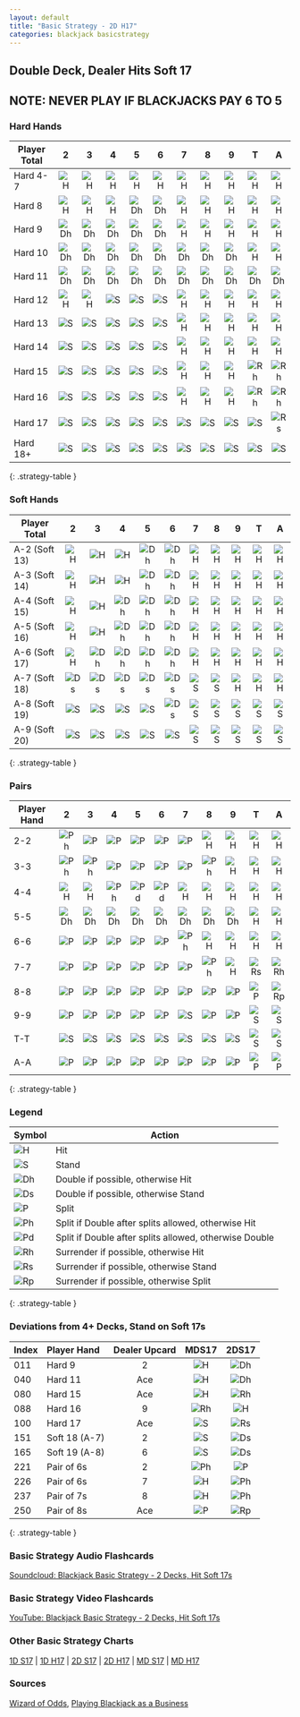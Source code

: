 ```yaml
---
layout: default
title: "Basic Strategy - 2D H17"
categories: blackjack basicstrategy
---
```


## Double Deck, Dealer Hits Soft 17

## NOTE: NEVER PLAY IF BLACKJACKS PAY 6 TO 5

### Hard Hands

| Player Total  | 2   | 3   | 4   | 5   | 6   | 7   | 8   | 9   | T   | A   |
| --- | :-: | :-: | :-: | :-: | :-: | :-: | :-: | :-: | :-: | :-: |
| Hard 4-7      | ![H](../../../../../../assets/img/actions/h.svg) | ![H](../../../../../../assets/img/actions/h.svg) | ![H](../../../../../../assets/img/actions/h.svg) | ![H](../../../../../../assets/img/actions/h.svg) | ![H](../../../../../../assets/img/actions/h.svg) | ![H](../../../../../../assets/img/actions/h.svg) | ![H](../../../../../../assets/img/actions/h.svg) | ![H](../../../../../../assets/img/actions/h.svg) | ![H](../../../../../../assets/img/actions/h.svg) | ![H](../../../../../../assets/img/actions/h.svg) |
| Hard 8        | ![H](../../../../../../assets/img/actions/h.svg) | ![H](../../../../../../assets/img/actions/h.svg) | ![H](../../../../../../assets/img/actions/h.svg) | ![Dh](../../../../../../assets/img/actions/dh.svg) | ![Dh](../../../../../../assets/img/actions/dh.svg) | ![H](../../../../../../assets/img/actions/h.svg) | ![H](../../../../../../assets/img/actions/h.svg) | ![H](../../../../../../assets/img/actions/h.svg) | ![H](../../../../../../assets/img/actions/h.svg) | ![H](../../../../../../assets/img/actions/h.svg) |
| Hard 9        | ![Dh](../../../../../../assets/img/actions/dh.svg) | ![Dh](../../../../../../assets/img/actions/dh.svg) | ![Dh](../../../../../../assets/img/actions/dh.svg) | ![Dh](../../../../../../assets/img/actions/dh.svg) | ![Dh](../../../../../../assets/img/actions/dh.svg) | ![H](../../../../../../assets/img/actions/h.svg) | ![H](../../../../../../assets/img/actions/h.svg) | ![H](../../../../../../assets/img/actions/h.svg) | ![H](../../../../../../assets/img/actions/h.svg) | ![H](../../../../../../assets/img/actions/h.svg) |
| Hard 10       | ![Dh](../../../../../../assets/img/actions/dh.svg) | ![Dh](../../../../../../assets/img/actions/dh.svg) | ![Dh](../../../../../../assets/img/actions/dh.svg) | ![Dh](../../../../../../assets/img/actions/dh.svg) | ![Dh](../../../../../../assets/img/actions/dh.svg) | ![Dh](../../../../../../assets/img/actions/dh.svg) | ![Dh](../../../../../../assets/img/actions/dh.svg) | ![Dh](../../../../../../assets/img/actions/dh.svg) | ![H](../../../../../../assets/img/actions/h.svg) | ![H](../../../../../../assets/img/actions/h.svg) |
| Hard 11       | ![Dh](../../../../../../assets/img/actions/dh.svg) | ![Dh](../../../../../../assets/img/actions/dh.svg) | ![Dh](../../../../../../assets/img/actions/dh.svg) | ![Dh](../../../../../../assets/img/actions/dh.svg) | ![Dh](../../../../../../assets/img/actions/dh.svg) | ![Dh](../../../../../../assets/img/actions/dh.svg) | ![Dh](../../../../../../assets/img/actions/dh.svg) | ![Dh](../../../../../../assets/img/actions/dh.svg) | ![Dh](../../../../../../assets/img/actions/dh.svg) | ![Dh](../../../../../../assets/img/actions/dh.svg) |
| Hard 12       | ![H](../../../../../../assets/img/actions/h.svg) | ![H](../../../../../../assets/img/actions/h.svg) | ![S](../../../../../../assets/img/actions/s.svg) | ![S](../../../../../../assets/img/actions/s.svg) | ![S](../../../../../../assets/img/actions/s.svg) | ![H](../../../../../../assets/img/actions/h.svg) | ![H](../../../../../../assets/img/actions/h.svg) | ![H](../../../../../../assets/img/actions/h.svg) | ![H](../../../../../../assets/img/actions/h.svg) | ![H](../../../../../../assets/img/actions/h.svg) |
| Hard 13       | ![S](../../../../../../assets/img/actions/s.svg) | ![S](../../../../../../assets/img/actions/s.svg) | ![S](../../../../../../assets/img/actions/s.svg) | ![S](../../../../../../assets/img/actions/s.svg) | ![S](../../../../../../assets/img/actions/s.svg) | ![H](../../../../../../assets/img/actions/h.svg) | ![H](../../../../../../assets/img/actions/h.svg) | ![H](../../../../../../assets/img/actions/h.svg) | ![H](../../../../../../assets/img/actions/h.svg) | ![H](../../../../../../assets/img/actions/h.svg) |
| Hard 14       | ![S](../../../../../../assets/img/actions/s.svg) | ![S](../../../../../../assets/img/actions/s.svg) | ![S](../../../../../../assets/img/actions/s.svg) | ![S](../../../../../../assets/img/actions/s.svg) | ![S](../../../../../../assets/img/actions/s.svg) | ![H](../../../../../../assets/img/actions/h.svg) | ![H](../../../../../../assets/img/actions/h.svg) | ![H](../../../../../../assets/img/actions/h.svg) | ![H](../../../../../../assets/img/actions/h.svg) | ![H](../../../../../../assets/img/actions/h.svg) |
| Hard 15       | ![S](../../../../../../assets/img/actions/s.svg) | ![S](../../../../../../assets/img/actions/s.svg) | ![S](../../../../../../assets/img/actions/s.svg) | ![S](../../../../../../assets/img/actions/s.svg) | ![S](../../../../../../assets/img/actions/s.svg) | ![H](../../../../../../assets/img/actions/h.svg) | ![H](../../../../../../assets/img/actions/h.svg) | ![H](../../../../../../assets/img/actions/h.svg) | ![Rh](../../../../../../assets/img/actions/rh.svg) | ![Rh](../../../../../../assets/img/actions/rh.svg) |
| Hard 16       | ![S](../../../../../../assets/img/actions/s.svg) | ![S](../../../../../../assets/img/actions/s.svg) | ![S](../../../../../../assets/img/actions/s.svg) | ![S](../../../../../../assets/img/actions/s.svg) | ![S](../../../../../../assets/img/actions/s.svg) | ![H](../../../../../../assets/img/actions/h.svg) | ![H](../../../../../../assets/img/actions/h.svg) | ![H](../../../../../../assets/img/actions/h.svg) | ![Rh](../../../../../../assets/img/actions/rh.svg) | ![Rh](../../../../../../assets/img/actions/rh.svg) |
| Hard 17       | ![S](../../../../../../assets/img/actions/s.svg) | ![S](../../../../../../assets/img/actions/s.svg) | ![S](../../../../../../assets/img/actions/s.svg) | ![S](../../../../../../assets/img/actions/s.svg) | ![S](../../../../../../assets/img/actions/s.svg) | ![S](../../../../../../assets/img/actions/s.svg) | ![S](../../../../../../assets/img/actions/s.svg) | ![S](../../../../../../assets/img/actions/s.svg) | ![S](../../../../../../assets/img/actions/s.svg) | ![Rs](../../../../../../assets/img/actions/rs.svg) |
| Hard 18+      | ![S](../../../../../../assets/img/actions/s.svg) | ![S](../../../../../../assets/img/actions/s.svg) | ![S](../../../../../../assets/img/actions/s.svg) | ![S](../../../../../../assets/img/actions/s.svg) | ![S](../../../../../../assets/img/actions/s.svg) | ![S](../../../../../../assets/img/actions/s.svg) | ![S](../../../../../../assets/img/actions/s.svg) | ![S](../../../../../../assets/img/actions/s.svg) | ![S](../../../../../../assets/img/actions/s.svg) | ![S](../../../../../../assets/img/actions/s.svg) |
{: .strategy-table }

### Soft Hands

| Player Total  | 2   | 3   | 4   | 5   | 6   | 7   | 8   | 9   | T   | A   |
| --- | :-: | :-: | :-: | :-: | :-: | :-: | :-: | :-: | :-: | :-: |
| A-2 (Soft 13) | ![H](../../../../../../assets/img/actions/h.svg) | ![H](../../../../../../assets/img/actions/h.svg) | ![H](../../../../../../assets/img/actions/h.svg) | ![Dh](../../../../../../assets/img/actions/dh.svg) | ![Dh](../../../../../../assets/img/actions/dh.svg) | ![H](../../../../../../assets/img/actions/h.svg) | ![H](../../../../../../assets/img/actions/h.svg) | ![H](../../../../../../assets/img/actions/h.svg) | ![H](../../../../../../assets/img/actions/h.svg) | ![H](../../../../../../assets/img/actions/h.svg) |
| A-3 (Soft 14) | ![H](../../../../../../assets/img/actions/h.svg) | ![H](../../../../../../assets/img/actions/h.svg) | ![H](../../../../../../assets/img/actions/h.svg) | ![Dh](../../../../../../assets/img/actions/dh.svg) | ![Dh](../../../../../../assets/img/actions/dh.svg) | ![H](../../../../../../assets/img/actions/h.svg) | ![H](../../../../../../assets/img/actions/h.svg) | ![H](../../../../../../assets/img/actions/h.svg) | ![H](../../../../../../assets/img/actions/h.svg) | ![H](../../../../../../assets/img/actions/h.svg) |
| A-4 (Soft 15) | ![H](../../../../../../assets/img/actions/h.svg) | ![H](../../../../../../assets/img/actions/h.svg) | ![Dh](../../../../../../assets/img/actions/dh.svg) | ![Dh](../../../../../../assets/img/actions/dh.svg) | ![Dh](../../../../../../assets/img/actions/dh.svg) | ![H](../../../../../../assets/img/actions/h.svg) | ![H](../../../../../../assets/img/actions/h.svg) | ![H](../../../../../../assets/img/actions/h.svg) | ![H](../../../../../../assets/img/actions/h.svg) | ![H](../../../../../../assets/img/actions/h.svg) |
| A-5 (Soft 16) | ![H](../../../../../../assets/img/actions/h.svg) | ![H](../../../../../../assets/img/actions/h.svg) | ![Dh](../../../../../../assets/img/actions/dh.svg) | ![Dh](../../../../../../assets/img/actions/dh.svg) | ![Dh](../../../../../../assets/img/actions/dh.svg) | ![H](../../../../../../assets/img/actions/h.svg) | ![H](../../../../../../assets/img/actions/h.svg) | ![H](../../../../../../assets/img/actions/h.svg) | ![H](../../../../../../assets/img/actions/h.svg) | ![H](../../../../../../assets/img/actions/h.svg) |
| A-6 (Soft 17) | ![H](../../../../../../assets/img/actions/h.svg) | ![Dh](../../../../../../assets/img/actions/dh.svg) | ![Dh](../../../../../../assets/img/actions/dh.svg) | ![Dh](../../../../../../assets/img/actions/dh.svg) | ![Dh](../../../../../../assets/img/actions/dh.svg) | ![H](../../../../../../assets/img/actions/h.svg) | ![H](../../../../../../assets/img/actions/h.svg) | ![H](../../../../../../assets/img/actions/h.svg) | ![H](../../../../../../assets/img/actions/h.svg) | ![H](../../../../../../assets/img/actions/h.svg) |
| A-7 (Soft 18) | ![Ds](../../../../../../assets/img/actions/ds.svg) | ![Ds](../../../../../../assets/img/actions/ds.svg) | ![Ds](../../../../../../assets/img/actions/ds.svg) | ![Ds](../../../../../../assets/img/actions/ds.svg) | ![Ds](../../../../../../assets/img/actions/ds.svg) | ![S](../../../../../../assets/img/actions/s.svg) | ![S](../../../../../../assets/img/actions/s.svg) | ![H](../../../../../../assets/img/actions/h.svg) | ![H](../../../../../../assets/img/actions/h.svg) | ![H](../../../../../../assets/img/actions/h.svg) |
| A-8 (Soft 19) | ![S](../../../../../../assets/img/actions/s.svg) | ![S](../../../../../../assets/img/actions/s.svg) | ![S](../../../../../../assets/img/actions/s.svg) | ![S](../../../../../../assets/img/actions/s.svg) | ![Ds](../../../../../../assets/img/actions/ds.svg) | ![S](../../../../../../assets/img/actions/s.svg) | ![S](../../../../../../assets/img/actions/s.svg) | ![S](../../../../../../assets/img/actions/s.svg) | ![S](../../../../../../assets/img/actions/s.svg) | ![S](../../../../../../assets/img/actions/s.svg) |
| A-9 (Soft 20) | ![S](../../../../../../assets/img/actions/s.svg) | ![S](../../../../../../assets/img/actions/s.svg) | ![S](../../../../../../assets/img/actions/s.svg) | ![S](../../../../../../assets/img/actions/s.svg) | ![S](../../../../../../assets/img/actions/s.svg) | ![S](../../../../../../assets/img/actions/s.svg) | ![S](../../../../../../assets/img/actions/s.svg) | ![S](../../../../../../assets/img/actions/s.svg) | ![S](../../../../../../assets/img/actions/s.svg) | ![S](../../../../../../assets/img/actions/s.svg) |
{: .strategy-table }

### Pairs

| Player Hand   | 2   | 3   | 4   | 5   | 6   | 7   | 8   | 9   | T   | A   |
| --- | :-: | :-: | :-: | :-: | :-: | :-: | :-: | :-: | :-: | :-: |
| 2-2           | ![Ph](../../../../../../assets/img/actions/ph.svg) | ![P](../../../../../../assets/img/actions/p.svg) | ![P](../../../../../../assets/img/actions/p.svg) | ![P](../../../../../../assets/img/actions/p.svg) | ![P](../../../../../../assets/img/actions/p.svg) | ![P](../../../../../../assets/img/actions/p.svg) | ![H](../../../../../../assets/img/actions/h.svg) | ![H](../../../../../../assets/img/actions/h.svg) | ![H](../../../../../../assets/img/actions/h.svg) | ![H](../../../../../../assets/img/actions/h.svg) |
| 3-3           | ![Ph](../../../../../../assets/img/actions/ph.svg) | ![Ph](../../../../../../assets/img/actions/ph.svg) | ![P](../../../../../../assets/img/actions/p.svg) | ![P](../../../../../../assets/img/actions/p.svg) | ![P](../../../../../../assets/img/actions/p.svg) | ![P](../../../../../../assets/img/actions/p.svg) | ![Ph](../../../../../../assets/img/actions/ph.svg) | ![H](../../../../../../assets/img/actions/h.svg) | ![H](../../../../../../assets/img/actions/h.svg) | ![H](../../../../../../assets/img/actions/h.svg) |
| 4-4           | ![H](../../../../../../assets/img/actions/h.svg) | ![H](../../../../../../assets/img/actions/h.svg) | ![Ph](../../../../../../assets/img/actions/ph.svg) | ![Pd](../../../../../../assets/img/actions/pd.svg) | ![Pd](../../../../../../assets/img/actions/pd.svg) | ![H](../../../../../../assets/img/actions/h.svg) | ![H](../../../../../../assets/img/actions/h.svg) | ![H](../../../../../../assets/img/actions/h.svg) | ![H](../../../../../../assets/img/actions/h.svg) | ![H](../../../../../../assets/img/actions/h.svg) |
| 5-5           | ![Dh](../../../../../../assets/img/actions/dh.svg) | ![Dh](../../../../../../assets/img/actions/dh.svg) | ![Dh](../../../../../../assets/img/actions/dh.svg) | ![Dh](../../../../../../assets/img/actions/dh.svg) | ![Dh](../../../../../../assets/img/actions/dh.svg) | ![Dh](../../../../../../assets/img/actions/dh.svg) | ![Dh](../../../../../../assets/img/actions/dh.svg) | ![Dh](../../../../../../assets/img/actions/dh.svg) | ![H](../../../../../../assets/img/actions/h.svg) | ![H](../../../../../../assets/img/actions/h.svg) |
| 6-6           | ![P](../../../../../../assets/img/actions/p.svg) | ![P](../../../../../../assets/img/actions/p.svg) | ![P](../../../../../../assets/img/actions/p.svg) | ![P](../../../../../../assets/img/actions/p.svg) | ![P](../../../../../../assets/img/actions/p.svg) | ![Ph](../../../../../../assets/img/actions/ph.svg) | ![H](../../../../../../assets/img/actions/h.svg) | ![H](../../../../../../assets/img/actions/h.svg) | ![H](../../../../../../assets/img/actions/h.svg) | ![H](../../../../../../assets/img/actions/h.svg) |
| 7-7           | ![P](../../../../../../assets/img/actions/p.svg) | ![P](../../../../../../assets/img/actions/p.svg) | ![P](../../../../../../assets/img/actions/p.svg) | ![P](../../../../../../assets/img/actions/p.svg) | ![P](../../../../../../assets/img/actions/p.svg) | ![P](../../../../../../assets/img/actions/p.svg) | ![Ph](../../../../../../assets/img/actions/ph.svg) | ![H](../../../../../../assets/img/actions/h.svg) | ![Rs](../../../../../../assets/img/actions/rs.svg) | ![Rh](../../../../../../assets/img/actions/rh.svg) |
| 8-8           | ![P](../../../../../../assets/img/actions/p.svg) | ![P](../../../../../../assets/img/actions/p.svg) | ![P](../../../../../../assets/img/actions/p.svg) | ![P](../../../../../../assets/img/actions/p.svg) | ![P](../../../../../../assets/img/actions/p.svg) | ![P](../../../../../../assets/img/actions/p.svg) | ![P](../../../../../../assets/img/actions/p.svg) | ![P](../../../../../../assets/img/actions/p.svg) | ![P](../../../../../../assets/img/actions/p.svg) | ![Rp](../../../../../../assets/img/actions/rp.svg) |
| 9-9           | ![P](../../../../../../assets/img/actions/p.svg) | ![P](../../../../../../assets/img/actions/p.svg) | ![P](../../../../../../assets/img/actions/p.svg) | ![P](../../../../../../assets/img/actions/p.svg) | ![P](../../../../../../assets/img/actions/p.svg) | ![S](../../../../../../assets/img/actions/s.svg) | ![P](../../../../../../assets/img/actions/p.svg) | ![P](../../../../../../assets/img/actions/p.svg) | ![S](../../../../../../assets/img/actions/s.svg) | ![S](../../../../../../assets/img/actions/s.svg) |
| T-T           | ![S](../../../../../../assets/img/actions/s.svg) | ![S](../../../../../../assets/img/actions/s.svg) | ![S](../../../../../../assets/img/actions/s.svg) | ![S](../../../../../../assets/img/actions/s.svg) | ![S](../../../../../../assets/img/actions/s.svg) | ![S](../../../../../../assets/img/actions/s.svg) | ![S](../../../../../../assets/img/actions/s.svg) | ![S](../../../../../../assets/img/actions/s.svg) | ![S](../../../../../../assets/img/actions/s.svg) | ![S](../../../../../../assets/img/actions/s.svg) |
| A-A           | ![P](../../../../../../assets/img/actions/p.svg) | ![P](../../../../../../assets/img/actions/p.svg) | ![P](../../../../../../assets/img/actions/p.svg) | ![P](../../../../../../assets/img/actions/p.svg) | ![P](../../../../../../assets/img/actions/p.svg) | ![P](../../../../../../assets/img/actions/p.svg) | ![P](../../../../../../assets/img/actions/p.svg) | ![P](../../../../../../assets/img/actions/p.svg) | ![P](../../../../../../assets/img/actions/p.svg) | ![P](../../../../../../assets/img/actions/p.svg) |
{: .strategy-table }

### Legend

| Symbol                        | Action                                                  |
| ---                           | ---                                                     |
| ![H](../../../../../../assets/img/actions/h.svg)     | Hit                                                     |
| ![S](../../../../../../assets/img/actions/s.svg)     | Stand                                                   |
| ![Dh](../../../../../../assets/img/actions/dh.svg)   | Double if possible, otherwise Hit                       |
| ![Ds](../../../../../../assets/img/actions/ds.svg)   | Double if possible, otherwise Stand                     |
| ![P](../../../../../../assets/img/actions/p.svg)     | Split                                                   |
| ![Ph](../../../../../../assets/img/actions/ph.svg)   | Split if Double after splits allowed, otherwise Hit     |
| ![Pd](../../../../../../assets/img/actions/pd.svg)   | Split if Double after splits allowed, otherwise Double  |
| ![Rh](../../../../../../assets/img/actions/rh.svg)   | Surrender if possible, otherwise Hit                    |
| ![Rs](../../../../../../assets/img/actions/rs.svg)   | Surrender if possible, otherwise Stand                  |
| ![Rp](../../../../../../assets/img/actions/rp.svg)   | Surrender if possible, otherwise Split                  |
{: .strategy-table }

### Deviations from 4+ Decks, Stand on Soft 17s

| Index | Player Hand | Dealer Upcard | MDS17 | 2DS17 |
| :-- | :-- | :-: | :-: | :-: |
| 011 | Hard 9 | 2 | ![H](../../../../../../assets/img/actions/h.svg) | ![Dh](../../../../../../assets/img/actions/dh.svg) |
| 040 | Hard 11 | Ace | ![H](../../../../../../assets/img/actions/h.svg) | ![Dh](../../../../../../assets/img/actions/dh.svg) |
| 080 | Hard 15 | Ace | ![H](../../../../../../assets/img/actions/h.svg) | ![Rh](../../../../../../assets/img/actions/rh.svg) |
| 088 | Hard 16 | 9 | ![Rh](../../../../../../assets/img/actions/rh.svg) | ![H](../../../../../../assets/img/actions/h.svg) |
| 100 | Hard 17 | Ace | ![S](../../../../../../assets/img/actions/s.svg) | ![Rs](../../../../../../assets/img/actions/rs.svg) |
| 151 | Soft 18 (A-7) | 2 | ![S](../../../../../../assets/img/actions/s.svg) | ![Ds](../../../../../../assets/img/actions/ds.svg) |
| 165 | Soft 19 (A-8) | 6 | ![S](../../../../../../assets/img/actions/s.svg) | ![Ds](../../../../../../assets/img/actions/ds.svg) |
| 221 | Pair of 6s | 2 | ![Ph](../../../../../../assets/img/actions/ph.svg) | ![P](../../../../../../assets/img/actions/p.svg) |
| 226 | Pair of 6s | 7 | ![H](../../../../../../assets/img/actions/h.svg) | ![Ph](../../../../../../assets/img/actions/ph.svg) |
| 237 | Pair of 7s | 8 | ![H](../../../../../../assets/img/actions/h.svg) | ![Ph](../../../../../../assets/img/actions/ph.svg) |
| 250 | Pair of 8s | Ace | ![P](../../../../../../assets/img/actions/p.svg) | ![Rp](../../../../../../assets/img/actions/rp.svg) |
{: .strategy-table }

### Basic Strategy Audio Flashcards
[Soundcloud: Blackjack Basic Strategy - 2 Decks, Hit Soft 17s](https://soundcloud.com/jackacestudios/sets/blackjack-basic-strategy-2dh17)

### Basic Strategy Video Flashcards
[YouTube: Blackjack Basic Strategy - 2 Decks, Hit Soft 17s](https://www.youtube.com/watch?v=Tis_YoGzSOk&list=PLf7_Bpai9n_3mKBtIDrGZtg3jo4xpUlnu)

### Other Basic Strategy Charts
[1D S17](./1D_S17.md) | [1D H17](./1D_H17.md) | [2D S17](./2D_H17.md) | [2D H17](./2D_H17.md) | [MD S17](./MD_H17.md) | [MD H17](./MD_H17.md)

### Sources
[Wizard of Odds](https://wizardofodds.com/games/blackjack/strategy/1-deck/), [Playing Blackjack as a Business](https://www.amazon.com/Playing-Blackjack-Business-Lawrence-Revere/dp/1607967626/)


